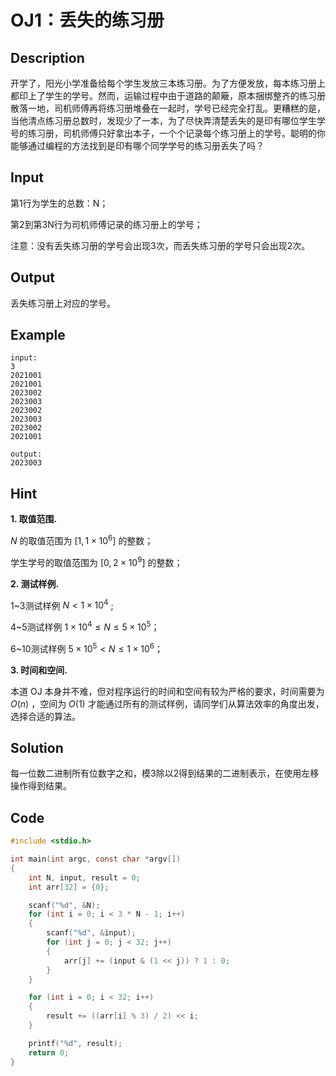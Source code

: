 # OJ1：丢失的练习册

## Description

开学了，阳光小学准备给每个学生发放三本练习册。为了方便发放，每本练习册上都印上了学生的学号。然而，运输过程中由于道路的颠簸，原本捆绑整齐的练习册散落一地，司机师傅再将练习册堆叠在一起时，学号已经完全打乱。更糟糕的是，当他清点练习册总数时，发现少了一本，为了尽快弄清楚丢失的是印有哪位学生学号的练习册，司机师傅只好拿出本子，一个个记录每个练习册上的学号。聪明的你能够通过编程的方法找到是印有哪个同学学号的练习册丢失了吗？

## Input

第1行为学生的总数：N；

第2到第3N行为司机师傅记录的练习册上的学号；

注意：没有丢失练习册的学号会出现3次，而丢失练习册的学号只会出现2次。

## Output

丢失练习册上对应的学号。

## Example

```text
input:
3
2021001
2021001
2023002
2023003
2023002
2023003
2023002
2021001

output:
2023003
```

## Hint

**1. 取值范围.**

$N$ 的取值范围为 $[1,1\times10^6]$ 的整数；

学生学号的取值范围为 $[0,2\times10^9]$ 的整数；

**2. 测试样例.**

1~3测试样例 $N<1\times10^4$ ;

4~5测试样例 $1\times10^4\leqslant N\leqslant 5\times10^5$；

6~10测试样例 $5\times10^5< N \leqslant 1\times10^6$；

**3. 时间和空间.**

本道 OJ 本身并不难，但对程序运行的时间和空间有较为严格的要求，时间需要为 $O(n)$ ，空间为 $O(1)$ 才能通过所有的测试样例，请同学们从算法效率的角度出发，选择合适的算法。

## Solution

每一位数二进制所有位数字之和，模3除以2得到结果的二进制表示，在使用左移操作得到结果。

## Code

```c
#include <stdio.h>

int main(int argc, const char *argv[])
{
    int N, input, result = 0;
    int arr[32] = {0};

    scanf("%d", &N);
    for (int i = 0; i < 3 * N - 1; i++)
    {
        scanf("%d", &input);
        for (int j = 0; j < 32; j++)
        {
            arr[j] += (input & (1 << j)) ? 1 : 0;
        }
    }

    for (int i = 0; i < 32; i++)
    {
        result += ((arr[i] % 3) / 2) << i;
    }

    printf("%d", result);
    return 0;
}
```
